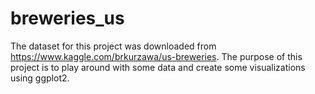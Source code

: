 # breweries_us

The dataset for this project was downloaded from https://www.kaggle.com/brkurzawa/us-breweries.
The purpose of this project is to play around with some data and create some visualizations using ggplot2.
